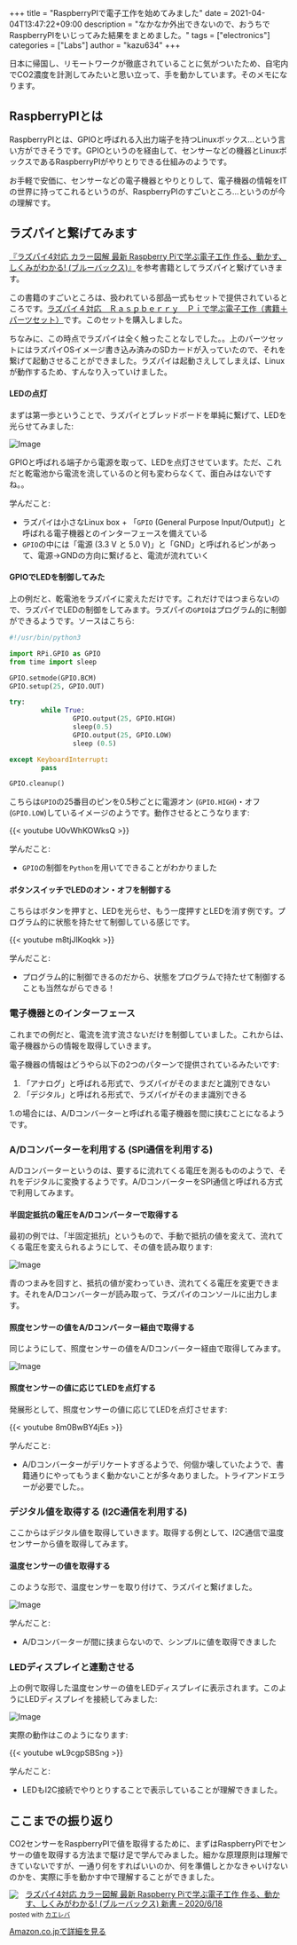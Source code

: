 +++
title = "RaspberryPIで電子工作を始めてみました"
date = 2021-04-04T13:47:22+09:00
description = "なかなか外出できないので、おうちでRaspberryPIをいじってみた結果をまとめました。"
tags = ["electronics"]
categories = ["Labs"]
author = "kazu634"
+++

日本に帰国し、リモートワークが徹底されていることに気がついたため、自宅内でCO2濃度を計測してみたいと思い立って、手を動かしています。そのメモになります。

## RaspberryPIとは
RaspberryPIとは、GPIOと呼ばれる入出力端子を持つLinuxボックス…という言い方ができそうです。GPIOというのを経由して、センサーなどの機器とLinuxボックスであるRaspberryPIがやりとりできる仕組みのようです。

お手軽で安価に、センサーなどの電子機器とやりとりして、電子機器の情報をITの世界に持ってこれるというのが、RaspberryPIのすごいところ…というのが今の理解です。

## ラズパイと繋げてみます
[『ラズパイ4対応 カラー図解 最新 Raspberry Piで学ぶ電子工作 作る、動かす、しくみがわかる! (ブルーバックス)』](https://www.amazon.co.jp/%E3%83%A9%E3%82%BA%E3%83%91%E3%82%A44%E5%AF%BE%E5%BF%9C-Raspberry-Pi%E3%81%A7%E5%AD%A6%E3%81%B6%E9%9B%BB%E5%AD%90%E5%B7%A5%E4%BD%9C-%E4%BD%9C%E3%82%8B%E3%80%81%E5%8B%95%E3%81%8B%E3%81%99%E3%80%81%E3%81%97%E3%81%8F%E3%81%BF%E3%81%8C%E3%82%8F%E3%81%8B%E3%82%8B-%E3%83%96%E3%83%AB%E3%83%BC%E3%83%90%E3%83%83%E3%82%AF%E3%82%B9/dp/4065193397)を参考書籍としてラズパイと繋げていきます。

この書籍のすごいところは、扱われている部品一式もセットで提供されているところです。[ラズパイ４対応　Ｒａｓｐｂｅｒｒｙ　Ｐｉで学ぶ電子工作（書籍＋パーツセット）](https://akizukidenshi.com/catalog/g/gK-15352/)です。このセットを購入しました。

ちなみに、この時点でラズパイは全く触ったことなしでした。。上のパーツセットにはラズパイOSイメージ書き込み済みのSDカードが入っていたので、それを繋げて起動させることができました。ラズパイは起動さえしてしまえば、Linuxが動作するため、すんなり入っていけました。

#### LEDの点灯
まずは第一歩ということで、ラズパイとブレッドボードを単純に繋げて、LEDを光らせてみました:

![Image](https://farm66.staticflickr.com/65535/51058486767_857ab12b88_c.jpg)

GPIOと呼ばれる端子から電源を取って、LEDを点灯させています。ただ、これだと乾電池から電流を流しているのと何も変わらなくて、面白みはないですね。。

学んだこと:

- ラズパイは小さなLinux box + 「`GPIO` (General Purpose Input/Output)」と呼ばれる電子機器とのインターフェースを備えている
- `GPIO`の中には「電源 (3.3 V と 5.0 V)」と「GND」と呼ばれるピンがあって、電源→GNDの方向に繋げると、電流が流れていく

#### GPIOでLEDを制御してみた
上の例だと、乾電池をラズパイに変えただけです。これだけではつまらないので、ラズパイでLEDの制御をしてみます。ラズパイの`GPIO`はプログラム的に制御ができるようです。ソースはこちら:

```python
#!/usr/bin/python3

import RPi.GPIO as GPIO
from time import sleep

GPIO.setmode(GPIO.BCM)
GPIO.setup(25, GPIO.OUT)

try:
        while True:
                GPIO.output(25, GPIO.HIGH)
                sleep(0.5)
                GPIO.output(25, GPIO.LOW)
                sleep (0.5)

except KeyboardInterrupt:
        pass

GPIO.cleanup()
```

こちらは`GPIO`の25番目のピンを0.5秒ごとに電源オン (`GPIO.HIGH`)・オフ (`GPIO.LOW`)しているイメージのようです。動作させるとこうなります:

{{< youtube U0vWhKOWksQ >}}

学んだこと:

- `GPIO`の制御を`Python`を用いてできることがわかりました

#### ボタンスイッチでLEDのオン・オフを制御する
こちらはボタンを押すと、LEDを光らせ、もう一度押すとLEDを消す例です。プログラム的に状態を持たせて制御している感じです。

{{< youtube m8tjJlKoqkk >}}

学んだこと:

- プログラム的に制御できるのだから、状態をプログラムで持たせて制御することも当然ながらできる！

### 電子機器とのインターフェース
これまでの例だと、電流を流す流さないだけを制御していました。これからは、電子機器からの情報を取得していきます。

電子機器の情報はどうやら以下の2つのパターンで提供されているみたいです:

1. 「アナログ」と呼ばれる形式で、ラズパイがそのままだと識別できない
2. 「デジタル」と呼ばれる形式で、ラズパイがそのまま識別できる

1.の場合には、A/Dコンバーターと呼ばれる電子機器を間に挟むことになるようです。

### A/Dコンバーターを利用する (SPI通信を利用する)
A/Dコンバーターというのは、要するに流れてくる電圧を測るもののようで、それをデジタルに変換するようです。A/DコンバーターをSPI通信と呼ばれる方式で利用してみます。

#### 半固定抵抗の電圧をA/Dコンバーターで取得する
最初の例では、「半固定抵抗」というもので、手動で抵抗の値を変えて、流れてくる電圧を変えられるようにして、その値を読み取ります:

![Image](https://farm66.staticflickr.com/65535/51058488412_496ab3a90f_c.jpg)

青のつまみを回すと、抵抗の値が変わっていき、流れてくる電圧を変更できます。それをA/Dコンバーターが読み取って、ラズパイのコンソールに出力します。

#### 照度センサーの値をA/Dコンバーター経由で取得する
同じようにして、照度センサーの値をA/Dコンバーター経由で取得してみます。

![Image](https://farm66.staticflickr.com/65535/51058403726_03e95d6766_c.jpg)

#### 照度センサーの値に応じてLEDを点灯する
発展形として、照度センサーの値に応じてLEDを点灯させます:

{{< youtube 8m0BwBY4jEs >}}

学んだこと:

- A/Dコンバーターがデリケートすぎるようで、何個か壊していたようで、書籍通りにやってもうまく動かないことが多々ありました。トライアンドエラーが必要でした。。

### デジタル値を取得する (I2C通信を利用する)
ここからはデジタル値を取得していきます。取得する例として、I2C通信で温度センサーから値を取得してみます。

#### 温度センサーの値を取得する
このような形で、温度センサーを取り付けて、ラズパイと繋げました。

![Image](https://farm66.staticflickr.com/65535/51057680893_2f634d2f01_c.jpg)

学んだこと:

- A/Dコンバーターが間に挟まらないので、シンプルに値を取得できました

### LEDディスプレイと連動させる
上の例で取得した温度センサーの値をLEDディスプレイに表示されます。このようにLEDディスプレイを接続してみました:

![Image](https://farm66.staticflickr.com/65535/51057679453_f5343ea29e_c.jpg)


実際の動作はこのようになります:

{{< youtube wL9cgpSBSng >}}

学んだこと:

- LEDもI2C接続でやりとりすることで表示していることが理解できました。

## ここまでの振り返り
CO2センサーをRaspberryPIで値を取得するために、まずはRaspberryPIでセンサーの値を取得する方法まで駆け足で学んでみました。細かな原理原則は理解できていないですが、一通り何をすればいいのか、何を準備しとかなきゃいけないのかを、実際に手を動かす中で理解することができました。

<div class="krb-amzlt-box" style="margin-bottom:0px;"><div class="krb-amzlt-image" style="float:left;margin:0px 12px 1px 0px;"><a href="https://www.amazon.co.jp/%E3%83%A9%E3%82%BA%E3%83%91%E3%82%A44%E5%AF%BE%E5%BF%9C-Raspberry-Pi%E3%81%A7%E5%AD%A6%E3%81%B6%E9%9B%BB%E5%AD%90%E5%B7%A5%E4%BD%9C-%E4%BD%9C%E3%82%8B%E3%80%81%E5%8B%95%E3%81%8B%E3%81%99%E3%80%81%E3%81%97%E3%81%8F%E3%81%BF%E3%81%8C%E3%82%8F%E3%81%8B%E3%82%8B-%E3%83%96%E3%83%AB%E3%83%BC%E3%83%90%E3%83%83%E3%82%AF%E3%82%B9/dp/4065193397?&linkCode=li2&tag=simsnes-22&linkId=cb661ca1b13f63a10af0e7c8fc29a61a&language=ja_JP&ref_=as_li_ss_il" target="_blank" rel="nofollow" rel="nofollow"><img border="0" src="//ws-fe.amazon-adsystem.com/widgets/q?_encoding=UTF8&ASIN=4065193397&Format= _SL250_&ID=AsinImage&MarketPlace=JP&ServiceVersion=20070822&WS=1&tag=simsnes-22&language=ja_JP" ></a><img src="https://ir-jp.amazon-adsystem.com/e/ir?t=simsnes-22&language=ja_JP&l=li2&o=9&a=4065193397" width="1" height="1" border="0" alt="" style="border:none !important; margin:0px !important;" /></div><div class="krb-amzlt-info" style="line-height:120%; margin-bottom: 10px"><div class="krb-amzlt-name" style="margin-bottom:10px;line-height:120%"><a href="https://www.amazon.co.jp/%E3%83%A9%E3%82%BA%E3%83%91%E3%82%A44%E5%AF%BE%E5%BF%9C-Raspberry-Pi%E3%81%A7%E5%AD%A6%E3%81%B6%E9%9B%BB%E5%AD%90%E5%B7%A5%E4%BD%9C-%E4%BD%9C%E3%82%8B%E3%80%81%E5%8B%95%E3%81%8B%E3%81%99%E3%80%81%E3%81%97%E3%81%8F%E3%81%BF%E3%81%8C%E3%82%8F%E3%81%8B%E3%82%8B-%E3%83%96%E3%83%AB%E3%83%BC%E3%83%90%E3%83%83%E3%82%AF%E3%82%B9/dp/4065193397?&linkCode=li2&tag=simsnes-22&linkId=cb661ca1b13f63a10af0e7c8fc29a61a&language=ja_JP&ref_=as_li_ss_il" name="amazletlink" target="_blank" rel="nofollow" rel="nofollow">ラズパイ4対応 カラー図解 最新 Raspberry Piで学ぶ電子工作 作る、動かす、しくみがわかる! (ブルーバックス) 新書 – 2020/6/18</a><div class="krb-amzlt-powered-date" style="font-size:80%;margin-top:5px;line-height:120%">posted with <a href="https://kaereba.com/wind/" title="amazlet" target="_blank" rel="nofollow" rel="nofollow">カエレバ</a></div></div><div class="krb-amzlt-detail"></div><div class="krb-amzlt-sub-info" style="float: left;"><div class="krb-amzlt-link" style="margin-top: 5px"><a href="https://www.amazon.co.jp/%E3%83%A9%E3%82%BA%E3%83%91%E3%82%A44%E5%AF%BE%E5%BF%9C-Raspberry-Pi%E3%81%A7%E5%AD%A6%E3%81%B6%E9%9B%BB%E5%AD%90%E5%B7%A5%E4%BD%9C-%E4%BD%9C%E3%82%8B%E3%80%81%E5%8B%95%E3%81%8B%E3%81%99%E3%80%81%E3%81%97%E3%81%8F%E3%81%BF%E3%81%8C%E3%82%8F%E3%81%8B%E3%82%8B-%E3%83%96%E3%83%AB%E3%83%BC%E3%83%90%E3%83%83%E3%82%AF%E3%82%B9/dp/4065193397?&linkCode=li2&tag=simsnes-22&linkId=cb661ca1b13f63a10af0e7c8fc29a61a&language=ja_JP&ref_=as_li_ss_il" name="amazletlink" target="_blank" rel="nofollow" rel="nofollow">Amazon.co.jpで詳細を見る</a></div></div></div><div class="krb-amzlt-footer" style="clear: left"></div></div>
